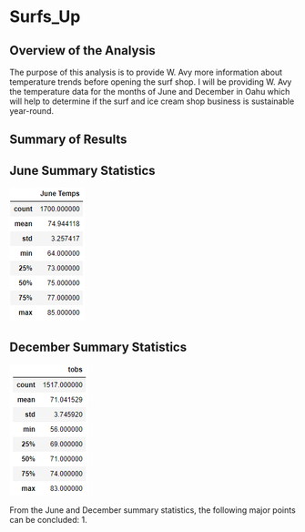 # Surfs_Up
## Overview of the Analysis
The purpose of this analysis is to provide W. Avy more information about temperature trends before opening the surf shop. I will be providing W. Avy the temperature data for the months of June and December in Oahu which will help to determine if the surf and ice cream shop business is sustainable year-round.

## Summary of Results
## June Summary Statistics
![june_summary_statistics](https://github.com/WTAN241/Surfs_Up/blob/main/Resources/june_summary_statistics.PNG)

## December Summary Statistics
![december_summary_statistics](https://github.com/WTAN241/Surfs_Up/blob/main/Resources/december_summary_statistics.PNG)

From the June and December summary statistics, the following major points can be concluded:
    1. 